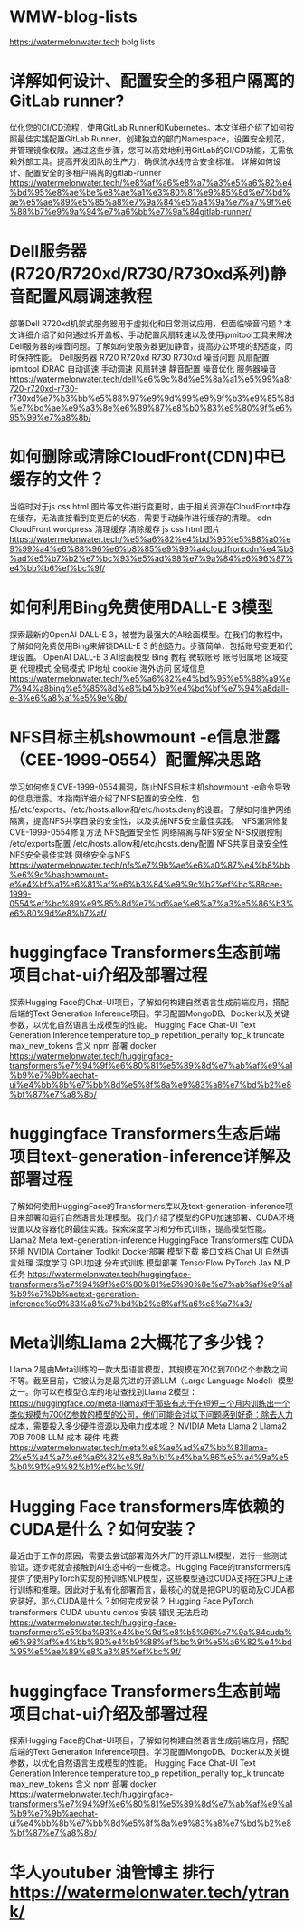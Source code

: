 # WMW-blog-lists
https://watermelonwater.tech bolg lists


# 详解如何设计、配置安全的多租户隔离的GitLab runner?
优化您的CI/CD流程，使用GitLab Runner和Kubernetes。本文详细介绍了如何按照最佳实践配置GitLab Runner，创建独立的部门Namespace，设置安全规范，并管理镜像权限。通过这些步骤，您可以高效地利用GitLab的CI/CD功能，无需依赖外部工具。提高开发团队的生产力，确保流水线符合安全标准。
详解如何设计、配置安全的多租户隔离的gitlab-runner
https://watermelonwater.tech/%e8%af%a6%e8%a7%a3%e5%a6%82%e4%bd%95%e8%ae%be%e8%ae%a1%e3%80%81%e9%85%8d%e7%bd%ae%e5%ae%89%e5%85%a8%e7%9a%84%e5%a4%9a%e7%a7%9f%e6%88%b7%e9%9a%94%e7%a6%bb%e7%9a%84gitlab-runner/

# Dell服务器(R720/R720xd/R730/R730xd系列)静音配置风扇调速教程
部署Dell R720xd机架式服务器用于虚拟化和日常测试应用，但面临噪音问题？本文详细介绍了如何通过拆开盖板、手动配置风扇转速以及使用ipmitool工具来解决Dell服务器的噪音问题。了解如何使服务器更加静音，提高办公环境的舒适度，同时保持性能。
Dell服务器 R720 R720xd R730 R730xd 噪音问题 风扇配置 ipmitool iDRAC 自动调速 手动调速 风扇转速 静音配置 噪音优化 服务器噪音
https://watermelonwater.tech/dell%e6%9c%8d%e5%8a%a1%e5%99%a8r720-r720xd-r730-r730xd%e7%b3%bb%e5%88%97%e9%9d%99%e9%9f%b3%e9%85%8d%e7%bd%ae%e9%a3%8e%e6%89%87%e8%b0%83%e9%80%9f%e6%95%99%e7%a8%8b/

# 如何删除或清除CloudFront(CDN)中已缓存的文件？
当临时对于js css html 图片等文件进行变更时，由于相关资源在CloudFront中存在缓存，无法直接看到变更后的状态，需要手动操作进行缓存的清理。
cdn CloudFront wordpress 清理缓存 清除缓存 js css html 图片
https://watermelonwater.tech/%e5%a6%82%e4%bd%95%e5%88%a0%e9%99%a4%e6%88%96%e6%b8%85%e9%99%a4cloudfrontcdn%e4%b8%ad%e5%b7%b2%e7%bc%93%e5%ad%98%e7%9a%84%e6%96%87%e4%bb%b6%ef%bc%9f/

# 如何利用Bing免费使用DALL-E 3模型
探索最新的OpenAI DALL-E 3，被誉为最强大的AI绘画模型。在我们的教程中，了解如何免费使用Bing来解锁DALL-E 3 的创造力。步骤简单，包括账号变更和代理设置。
OpenAI DALL-E 3 AI绘画模型 Bing 教程 微软账号 账号归属地 区域变更 代理模式 全局模式 IP地址 cookie 海外访问 区域信息
https://watermelonwater.tech/%e5%a6%82%e4%bd%95%e5%88%a9%e7%94%a8bing%e5%85%8d%e8%b4%b9%e4%bd%bf%e7%94%a8dall-e-3%e6%a8%a1%e5%9e%8b/

# NFS目标主机showmount -e信息泄露（CEE-1999-0554）配置解决思路
学习如何修复CVE-1999-0554漏洞，防止NFS目标主机showmount -e命令导致的信息泄露。本指南详细介绍了NFS配置的安全性，包括/etc/exports、/etc/hosts.allow和/etc/hosts.deny的设置。了解如何维护网络隔离，提高NFS共享目录的安全性，以及实施NFS安全最佳实践。
NFS漏洞修复 CVE-1999-0554修复方法 NFS配置安全性 网络隔离与NFS安全 NFS权限控制 /etc/exports配置 /etc/hosts.allow和/etc/hosts.deny配置 NFS共享目录安全性 NFS安全最佳实践 网络安全与NFS
https://watermelonwater.tech/nfs%e7%9b%ae%e6%a0%87%e4%b8%bb%e6%9c%bashowmount-e%e4%bf%a1%e6%81%af%e6%b3%84%e9%9c%b2%ef%bc%88cee-1999-0554%ef%bc%89%e9%85%8d%e7%bd%ae%e8%a7%a3%e5%86%b3%e6%80%9d%e8%b7%af/

# huggingface Transformers生态前端项目chat-ui介绍及部署过程
探索Hugging Face的Chat-UI项目，了解如何构建自然语言生成前端应用，搭配后端的Text Generation Inference项目。学习配置MongoDB、Docker以及关键参数，以优化自然语言生成模型的性能。
Hugging Face Chat-UI Text Generation Inference temperature top_p repetition_penalty top_k truncate max_new_tokens 含义 npm 部署 docker
https://watermelonwater.tech/huggingface-transformers%e7%94%9f%e6%80%81%e5%89%8d%e7%ab%af%e9%a1%b9%e7%9b%aechat-ui%e4%bb%8b%e7%bb%8d%e5%8f%8a%e9%83%a8%e7%bd%b2%e8%bf%87%e7%a8%8b/

# huggingface Transformers生态后端项目text-generation-inference详解及部署过程
了解如何使用HuggingFace的Transformers库以及text-generation-inference项目来部署和运行自然语言处理模型。我们介绍了模型的GPU加速部署、CUDA环境设置以及容器化的最佳实践。探索深度学习和分布式训练，提高模型性能。
Llama2 Meta text-generation-inference HuggingFace Transformers库 CUDA环境 NVIDIA Container Toolkit Docker部署 模型下载 接口文档 Chat UI 自然语言处理 深度学习 GPU加速 分布式训练 模型部署 TensorFlow PyTorch Jax NLP任务
https://watermelonwater.tech/huggingface-transformers%e7%94%9f%e6%80%81%e5%90%8e%e7%ab%af%e9%a1%b9%e7%9b%aetext-generation-inference%e9%83%a8%e7%bd%b2%e8%af%a6%e8%a7%a3/

# Meta训练Llama 2大概花了多少钱？
Llama 2是由Meta训练的一款大型语言模型，其规模在70亿到700亿个参数之间不等。截至目前，它被认为是最先进的开源LLM（Large Language Model）模型之一。你可以在模型仓库的地址查找到Llama 2模型：https://huggingface.co/meta-llama对于那些有志于在短短三个月内训练出一个类似规模为700亿参数的模型的公司，他们可能会对以下问题感到好奇：除去人力成本，需要投入多少硬件资源以及电力成本呢？
NVIDIA Meta Llama 2 Llama2 70B 700B LLM 成本 硬件 电费
https://watermelonwater.tech/meta%e8%ae%ad%e7%bb%83llama-2%e5%a4%a7%e6%a6%82%e8%8a%b1%e4%ba%86%e5%a4%9a%e5%b0%91%e9%92%b1%ef%bc%9f/

# Hugging Face transformers库依赖的CUDA是什么？如何安装？
最近由于工作的原因，需要去尝试部署海外大厂的开源LLM模型，进行一些测试验证。逐步呢就会接触到AI生态中的一些概念。Hugging Face的transformers库提供了使用PyTorch实现的预训练NLP模型，这些模型通过CUDA支持在GPU上进行训练和推理。因此对于私有化部署而言，最核心的就是把GPU的驱动及CUDA都安装好，那么CUDA是什么？如何完成安装？
Hugging Face PyTorch transformers CUDA ubuntu centos 安装 错误 无法启动
https://watermelonwater.tech/hugging-face-transformers%e5%ba%93%e4%be%9d%e8%b5%96%e7%9a%84cuda%e6%98%af%e4%bb%80%e4%b9%88%ef%bc%9f%e5%a6%82%e4%bd%95%e5%ae%89%e8%a3%85%ef%bc%9f/

# huggingface Transformers生态前端项目chat-ui介绍及部署过程
探索Hugging Face的Chat-UI项目，了解如何构建自然语言生成前端应用，搭配后端的Text Generation Inference项目。学习配置MongoDB、Docker以及关键参数，以优化自然语言生成模型的性能。
Hugging Face Chat-UI Text Generation Inference temperature top_p repetition_penalty top_k truncate max_new_tokens 含义 npm 部署 docker
https://watermelonwater.tech/huggingface-transformers%e7%94%9f%e6%80%81%e5%89%8d%e7%ab%af%e9%a1%b9%e7%9b%aechat-ui%e4%bb%8b%e7%bb%8d%e5%8f%8a%e9%83%a8%e7%bd%b2%e8%bf%87%e7%a8%8b/






















# 华人youtuber 油管博主 排行 https://watermelonwater.tech/ytrank/


